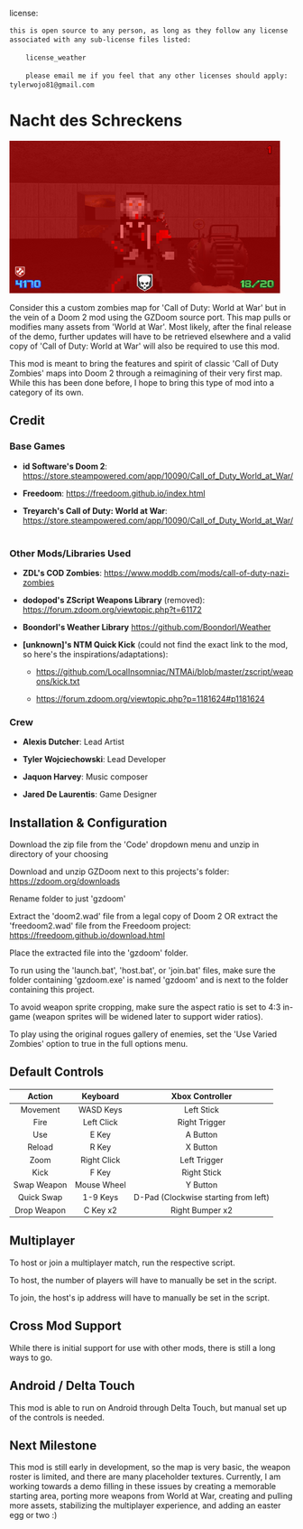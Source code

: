 license:

    this is open source to any person, as long as they follow any license associated with any sub-license files listed:

        license_weather

        please email me if you feel that any other licenses should apply: tylerwojo81@gmail.com

# Nacht des Schreckens

![demo of the map](demo.png)

Consider this a custom zombies map for 'Call of Duty: World at War' but in the vein of a Doom 2 mod using the GZDoom source port. This map pulls or modifies many assets from 'World at War'. Most likely, after the final release of the demo, further updates will have to be retrieved elsewhere and a valid copy of 'Call of Duty: World at War' will also be required to use this mod.

This mod is meant to bring the features and spirit of classic 'Call of Duty Zombies' maps into Doom 2 through a reimagining of their very first map. While this has been done before, I hope to bring this type of mod into a category of its own.

## Credit

### Base Games

- **id Software's Doom 2**: https://store.steampowered.com/app/10090/Call_of_Duty_World_at_War/

- **Freedoom**: https://freedoom.github.io/index.html

- **Treyarch's Call of Duty: World at War**: https://store.steampowered.com/app/10090/Call_of_Duty_World_at_War/
</br></br>
### Other Mods/Libraries Used

- **ZDL's COD Zombies**: https://www.moddb.com/mods/call-of-duty-nazi-zombies

- **dodopod's ZScript Weapons Library** (removed):  https://forum.zdoom.org/viewtopic.php?t=61172

- **Boondorl's Weather Library** https://github.com/Boondorl/Weather

- **[unknown]'s NTM Quick Kick** (could not find the exact link to the mod, so here's the inspirations/adaptations):

    - https://github.com/LocalInsomniac/NTMAi/blob/master/zscript/weapons/kick.txt

    - https://forum.zdoom.org/viewtopic.php?p=1181624#p1181624

### Crew

- **Alexis Dutcher**: Lead Artist

- **Tyler Wojciechowski**: Lead Developer

- **Jaquon Harvey**: Music composer

- **Jared De Laurentis**: Game Designer

## Installation & Configuration

Download the zip file from the 'Code' dropdown menu and unzip in directory of your choosing

Download and unzip GZDoom next to this projects's folder: https://zdoom.org/downloads

Rename folder to just 'gzdoom'

Extract the 'doom2.wad' file from a legal copy of Doom 2 OR extract the 'freedoom2.wad' file from the Freedoom project: https://freedoom.github.io/download.html

Place the extracted file into the 'gzdoom' folder.

To run using the 'launch.bat', 'host.bat', or 'join.bat' files, make sure the folder containing 'gzdoom.exe' is named 'gzdoom' and is next to the folder containing this project.

To avoid weapon sprite cropping, make sure the aspect ratio is set to 4:3 in-game (weapon sprites will be widened later to support wider ratios).

To play using the original rogues gallery of enemies, set the 'Use Varied Zombies' option to true in the full options menu.

## Default Controls

|Action|Keyboard|Xbox Controller|
|:---:|:---:|:---:|
|Movement|WASD Keys|Left Stick|
|Fire|Left Click|Right Trigger|
|Use|E Key|A Button|
|Reload|R Key|X Button|
|Zoom|Right Click|Left Trigger|
|Kick|F Key|Right Stick|
|Swap Weapon|Mouse Wheel|Y Button|
|Quick Swap|1-9 Keys|D-Pad (Clockwise starting from left)|
|Drop Weapon|C Key x2|Right Bumper x2|

## Multiplayer

To host or join a multiplayer match, run the respective script.

To host, the number of players will have to manually be set in the script.

To join, the host's ip address will have to manually be set in the script.

## Cross Mod Support

While there is initial support for use with other mods, there is still a long ways to go.

## Android / Delta Touch

This mod is able to run on Android through Delta Touch, but manual set up of the controls is needed.

## Next Milestone

This mod is still early in development, so the map is very basic, the weapon roster is limited, and there are many placeholder textures. Currently, I am working towards a demo filling in these issues by creating a memorable starting area, porting more weapons from World at War, creating and pulling more assets, stabilizing the multiplayer experience, and adding an easter egg or two :)
